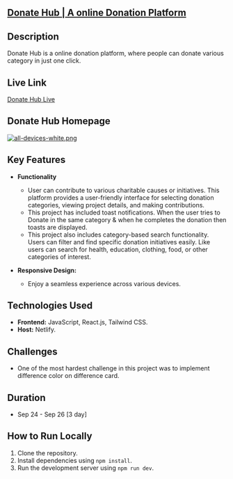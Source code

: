 ## [Donate Hub | A online Donation Platform](https://donate-hub.netlify.app/)

## Description
Donate Hub is a online donation platform, where people can donate various category in just one click.

## Live Link

   [Donate Hub Live](https://donate-hub.netlify.app/)

## Donate Hub Homepage

[![all-devices-white.png](https://i.postimg.cc/m2jzBwvR/all-devices-white.png)](https://postimg.cc/qztMG8BZ)

## Key Features

- **Functionality**
  - User can contribute to various charitable causes or initiatives. This platform provides a user-friendly interface for selecting donation categories, viewing project details, and making contributions.
  - This project has included toast notifications. When the user tries to Donate in the same category & when he completes the donation then toasts are displayed.
  - This project also includes category-based search functionality. Users can filter and find specific donation initiatives easily. Like users can search for health, education, clothing, food, or other categories of interest.

- **Responsive Design:**
  - Enjoy a seamless experience across various devices.

## Technologies Used

 - **Frontend:** JavaScript, React.js, Tailwind CSS.
- **Host:** Netlify.


## Challenges
- One of the most hardest challenge in this project was to implement difference color on difference card.

## Duration
- Sep 24 - Sep 26 [3 day]

## How to Run Locally
1. Clone the repository.
2. Install dependencies using `npm install`.
4. Run the development server using `npm run dev`.
